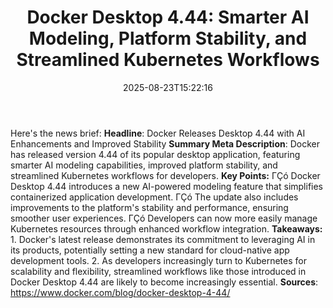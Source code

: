 ﻿---
title: "Docker Desktop 4.44: Smarter AI Modeling, Platform Stability, and Streamlined Kubernetes Workflows"
date: "2025-08-23T15:22:16"
category: "Markets"
summary: ""
slug: "docker desktop 444 smarter ai modeling platform stability an"
source_urls:
  - "https://www.docker.com/blog/docker-desktop-4-44/"
seo:
  title: "Docker Desktop 4.44: Smarter AI Modeling, Platform Stability, and Streamlined Kubernetes Workflows | Hash n Hedge"
  description: ""
  keywords: ["news", "markets", "brief"]
---
Here's the news brief:  **Headline**: Docker Releases Desktop 4.44 with AI Enhancements and Improved Stability  **Summary Meta Description**: Docker has released version 4.44 of its popular desktop application, featuring smarter AI modeling capabilities, improved platform stability, and streamlined Kubernetes workflows for developers.  **Key Points:**  ΓÇó Docker Desktop 4.44 introduces a new AI-powered modeling feature that simplifies containerized application development. ΓÇó The update also includes improvements to the platform's stability and performance, ensuring smoother user experiences. ΓÇó Developers can now more easily manage Kubernetes resources through enhanced workflow integration.  **Takeaways:**  1. Docker's latest release demonstrates its commitment to leveraging AI in its products, potentially setting a new standard for cloud-native app development tools. 2. As developers increasingly turn to Kubernetes for scalability and flexibility, streamlined workflows like those introduced in Docker Desktop 4.44 are likely to become increasingly essential.  **Sources**:  https://www.docker.com/blog/docker-desktop-4-44/ 
